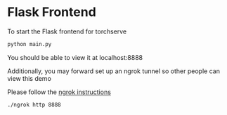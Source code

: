 # Flask Frontend

To start the Flask frontend for torchserve
```bash
python main.py
```

You should be able to view it at localhost:8888

Additionally, you may forward set up an ngrok tunnel so other people can view this demo

Please follow the [ngrok instructions](https://ngrok.com/)
```bash
./ngrok http 8888
```


